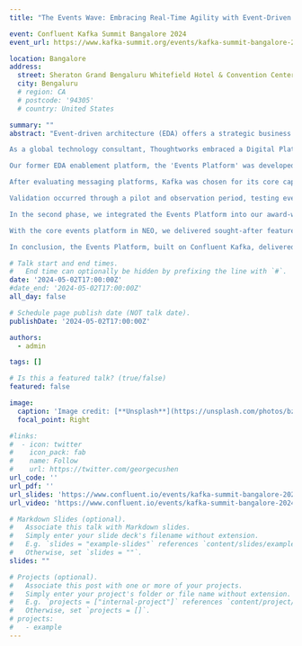 ```yaml
---
title: "The Events Wave: Embracing Real-Time Agility with Event-Driven Architecture at Thoughtworks"

event: Confluent Kafka Summit Bangalore 2024
event_url: https://www.kafka-summit.org/events/kafka-summit-bangalore-2024/agenda

location: Bangalore
address:
  street: Sheraton Grand Bengaluru Whitefield Hotel & Convention Center
  city: Bengaluru
  # region: CA
  # postcode: '94305'
  # country: United States

summary: ""
abstract: "Event-driven architecture (EDA) offers a strategic business advantage, demanding a growth mindset for successful implementation. The use of EDA mechanisms and near-real-time integrations provides unspoken synergistic benefits for businesses.<br /><br />

As a global technology consultant, Thoughtworks embraced a Digital Platform Strategy in 2017, positioning itself as a front runner. The adoption of EDA became pivotal for continuous system iteration, ensuring real-time data.<br /><br />

Our former EDA enablement platform, the 'Events Platform' was developed with Redis and RabbitMQ. The challenge was not the technology choice but the platform's stagnation and growing scaling needs of ThoughtWorks.<br /><br />

After evaluating messaging platforms, Kafka was chosen for its core capabilities in scaling, availability, and reliability. The Events Platform's capabilities were re-implemented on Kafka, creating a robust product.<br /><br />

Validation occurred through a pilot and observation period, testing events in the new platform with satisfactory results. Migrating the Events Platform followed a meticulously planned strategy, allowing seamless transition while event-driven remaining active.<br /><br />

In the second phase, we integrated the Events Platform into our award-winning [Internal Developer Platform (IDP), NEO](https://www.thoughtworks.com/en-in/clients/thoughtworks-neo). This facilitated a seamless experience for developers to publish and consume events.<br /><br />

With the core events platform in NEO, we delivered sought-after features, such as attribute value-based event authorization, adopting cloud events specifications for interoperability, and encrypting event payloads at rest.<br /><br />

In conclusion, the Events Platform, built on Confluent Kafka, delivered substantial business value for Thoughtworks, establishing resilient systems and seamless interactions. Our aim is to share this success story, providing insights into the adoption mindset and guiding enterprises in building scalable and robust systems using Kafka.<br />"

# Talk start and end times.
#   End time can optionally be hidden by prefixing the line with `#`.
date: '2024-05-02T17:00:00Z'
#date_end: '2024-05-02T17:00:00Z'
all_day: false

# Schedule page publish date (NOT talk date).
publishDate: '2024-05-02T17:00:00Z'

authors:
  - admin

tags: []

# Is this a featured talk? (true/false)
featured: false

image:
  caption: 'Image credit: [**Unsplash**](https://unsplash.com/photos/bzdhc5b3Bxs)'
  focal_point: Right

#links:
#  - icon: twitter
#    icon_pack: fab
#    name: Follow
#    url: https://twitter.com/georgecushen
url_code: ''
url_pdf: ''
url_slides: 'https://www.confluent.io/events/kafka-summit-bangalore-2024/the-events-wave-embracing-real-time-agility-with-event-driven-architecture/'
url_video: 'https://www.confluent.io/events/kafka-summit-bangalore-2024/the-events-wave-embracing-real-time-agility-with-event-driven-architecture/'

# Markdown Slides (optional).
#   Associate this talk with Markdown slides.
#   Simply enter your slide deck's filename without extension.
#   E.g. `slides = "example-slides"` references `content/slides/example-slides.md`.
#   Otherwise, set `slides = ""`.
slides: ""

# Projects (optional).
#   Associate this post with one or more of your projects.
#   Simply enter your project's folder or file name without extension.
#   E.g. `projects = ["internal-project"]` references `content/project/deep-learning/index.md`.
#   Otherwise, set `projects = []`.
# projects:
#   - example
---
```


<!-- {{% callout note %}}
Click on the **Slides** button above to view the built-in slides feature.
{{% /callout %}}

Slides can be added in a few ways:

- **Create** slides using Hugo Blox Builder's [_Slides_](https://docs.hugoblox.com/reference/content-types/) feature and link using `slides` parameter in the front matter of the talk file
- **Upload** an existing slide deck to `static/` and link using `url_slides` parameter in the front matter of the talk file
- **Embed** your slides (e.g. Google Slides) or presentation video on this page using [shortcodes](https://docs.hugoblox.com/reference/markdown/).

Further event details, including [page elements](https://docs.hugoblox.com/reference/markdown/) such as image galleries, can be added to the body of this page. -->
